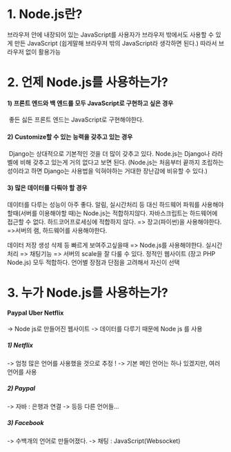 # 1. Node.js란?

브라우저 안에 내장되어 있는 JavaScript를 사용자가 브라우저 밖에서도 사용할 수 있게 만든 JavaScript (쉽게말해 브라우저 밖의 JavaScript라 생각하면 된다.) 따라서 브라우저 없이 활용가능





# 2. 언제 Node.js를 사용하는가?

#### 1) 프론트 엔드와 백 엔드를 모두 JavaScript로 구현하고 싶은 경우

​	좋든 싫든 프론트 엔드는 JavaScript로 구현해야한다.

#### 2) Customize할 수 있는 능력을 갖추고 있는 경우

​	Django는 상대적으로 기본적인 것을 더 많이 갖추고 있다. Node.js는 Django나 라라벨에 비해 갖추고 있는게 거의 없다고 보면 된다. (Node.js는 처음부터 끝까지 조립하는 성이라고 하면 Django는 사용법을 익혀야하는 거대한 장난감에 비유할 수 있다.)

#### 3) 많은 데이터를 다뤄야 할 경우

데이터를 다루는 성능이 아주 좋다. 
알림, 실시간처리 등
대신 하드웨어 파워를 사용해야 할때(서버를 이용해야할 때)는 Node.js는 적합하지않다.
자바스크립트는 하드웨어에 접근할 수 없다. 하드코어프로세싱에 적합하지 않다.
=> 장고(파이썬)을 사용해야한다. 
=>서버의 램, 하드웨어를 사용해야한다. 

데이터 저장 생성 삭제 등 빠르게 보여주고싶을때
=> Node.js를 사용해야한다. 실시간처리
=> 채팅기능
=> 서버의 scale을 잘 다룰 수 있다.
정적인 웹사이트
(장고 PHP Node.js) 모두 적합하다. 언어별 장점과 단점을 고려해서 자신이 선택





# 3. 누가 Node.js를 사용하는가?

#### Paypal Uber Netflix 

-> Node js로 만들어진 웹사이트
-> 데이터를 다루기 때문에 Node js 를 사용

##### 1) Netflix

-> 엄청 많은 언어를 사용했을 것으로 추정 ! 
-> 기본 메인 언어는 하나 있겠지만, 여러 언어를 사용

##### 2) Paypal

-> 자바 : 은행과 연결
-> 등등 다른 언어들... 

##### 3) Facebook

-> 수백개의 언어로 만들어졌다.
-> 채팅 : JavaScript(Websocket)